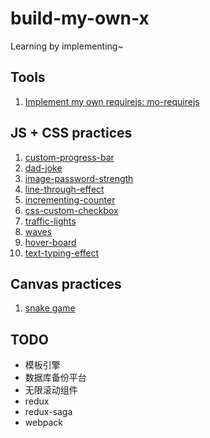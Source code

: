 # build-my-own-x
Learning by implementing~

## Tools
1. [Implement my own requirejs: mo-requirejs](https://github.com/uniquemo/mo-requirejs)

## JS + CSS practices
1. [custom-progress-bar](https://github.com/uniquemo/practices/tree/master/001_custom-progress-bar)
2. [dad-joke](https://github.com/uniquemo/practices/tree/master/002_dad-jokes)
3. [image-password-strength](https://github.com/uniquemo/practices/tree/master/003_image-password-strength)
4. [line-through-effect](https://github.com/uniquemo/practices/tree/master/004_line-through-effect)
5. [incrementing-counter](https://github.com/uniquemo/practices/tree/master/005_incrementing-counter)
6. [css-custom-checkbox](https://github.com/uniquemo/practices/tree/master/006_css-custom-checkbox)
7. [traffic-lights](https://github.com/uniquemo/practices/tree/master/007_traffic-lights)
8. [waves](https://github.com/uniquemo/practices/tree/master/008_waves)
9. [hover-board](https://github.com/uniquemo/practices/tree/master/009_hover-board)
10. [text-typing-effect](https://github.com/uniquemo/practices/tree/master/010_text-typing-effect)

## Canvas practices
1. [snake game](https://github.com/uniquemo/practices/tree/master/011_snake-game)

## TODO
- 模板引擎
- 数据库备份平台
- 无限滚动组件
- redux
- redux-saga
- webpack

